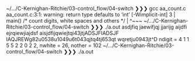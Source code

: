 

~/.../C-Kernighan-Ritchie/03-control_flow/04-switch ❯❯❯ gcc aa_count.c
aa_count.c:3:1: warning: return type defaults to ‘int’ [-Wimplicit-int]
    3 | main() /* count digits, white spaces and others */
      | ^~~~
~/.../C-Kernighan-Ritchie/03-control_flow/04-switch ❯❯❯ ./a.out
asdjfiq jaewifjqj                       jjarijg
aijdfi     ejrqiewjiajdsf
aisjdfijqwiejtqi43jtjADSJFIADSJF IAQJREWg82u0538u1049u6t043qjtq4tj653qt
wqretju0943jt^D
ndigit = 4 1 1 5 5 2 2 0 2 2, nwhite = 26, nother = 102
~/.../C-Kernighan-Ritchie/03-control_flow/04-switch ❯❯❯ ./a.out
